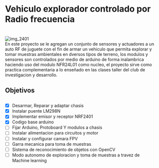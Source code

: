 # Vehiculo explorador controlado por Radio frecuencia<h1>
![img_2401](https://user-images.githubusercontent.com/18143736/37871357-a283f490-2fc2-11e8-93bb-5a52de1987dc.JPG)<br>
En este proyecto se le agregan un conjunto de sensores y actuadores a un auto RF de juguete con el fin de armar un vehiculo que permita explorar y tomar muestras ambientales en dversos tipos de terreno, los modulos y sensores son controlados por medio de arduino de forma inalambrica haciendo uso del modulo NFR24L01 como nucleo, el proyecto sirve como practica complementaria a lo enseñado en las clases taller del club de investigacion y desarrollo.

## Objetivos<h2>
- [x] Desarmar, Reparar y adaptar chasis
- [x] Instalar puente LM298N
- [x] Implementar emisor y receptor NRF2401 
- [x] Codigo base arduino
- [ ] Fijar Arduino, Protoboard Y modulos a chasis
- [ ] Instalar alimentacion para circuitos y motor
- [ ] Instalar y configurar camara FPV
- [ ] Garra mecanica para toma de muestras
- [ ] Sistema de reconocimiento de objetos con OpenCV
- [ ] Modo autonomo de exploracion y toma de muestras a travez de Machine learning
